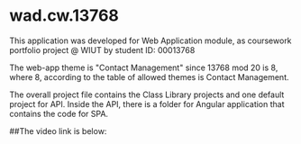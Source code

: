 # wad.cw.13768
This application was developed for Web Application module, as coursework portfolio project @ WIUT by student ID: 00013768

The web-app theme is "Contact Management" since 13768 mod 20 is 8, where 8, according to the table of allowed themes is Contact Management.

The overall project file contains the Class Library projects and one default project for API. Inside the API, there is a folder for Angular application that contains the code for SPA.

##The video link is below:
